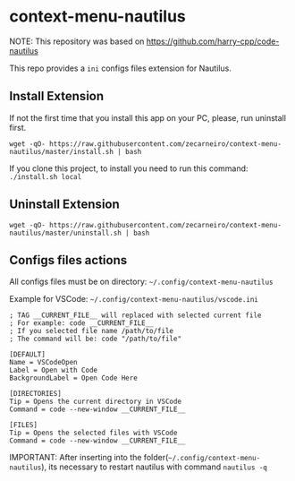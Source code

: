 # context-menu-nautilus

NOTE: This repository was based on https://github.com/harry-cpp/code-nautilus

This repo provides a `ini` configs files extension for Nautilus.

## Install Extension

If not the first time that you install this app on your PC, please, run uninstall first.

```
wget -qO- https://raw.githubusercontent.com/zecarneiro/context-menu-nautilus/master/install.sh | bash
```

If you clone this project, to install you need to run this command: `./install.sh local`

## Uninstall Extension

```
wget -qO- https://raw.githubusercontent.com/zecarneiro/context-menu-nautilus/master/uninstall.sh | bash
```

## Configs files actions

All configs files must be on directory: `~/.config/context-menu-nautilus`

Example for VSCode: `~/.config/context-menu-nautilus/vscode.ini`

```
; TAG __CURRENT_FILE__ will replaced with selected current file
; For example: code __CURRENT_FILE__
; If you selected file name /path/to/file
; The command will be: code "/path/to/file"

[DEFAULT]
Name = VSCodeOpen
Label = Open with Code
BackgroundLabel = Open Code Here

[DIRECTORIES]
Tip = Opens the current directory in VSCode
Command = code --new-window __CURRENT_FILE__

[FILES]
Tip = Opens the selected files with VSCode
Command = code --new-window __CURRENT_FILE__
```

IMPORTANT: After inserting into the folder(`~/.config/context-menu-nautilus`), its necessary to restart nautilus with command `nautilus -q`
